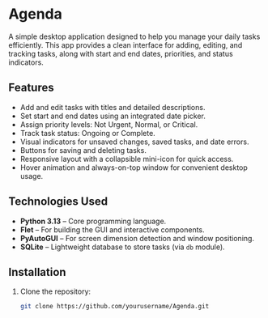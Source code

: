 # Agenda

A simple desktop application designed to help you manage your daily tasks efficiently. This app provides a clean interface for adding, editing, and tracking tasks, along with start and end dates, priorities, and status indicators.

## Features

- Add and edit tasks with titles and detailed descriptions.
- Set start and end dates using an integrated date picker.
- Assign priority levels: Not Urgent, Normal, or Critical.
- Track task status: Ongoing or Complete.
- Visual indicators for unsaved changes, saved tasks, and date errors.
- Buttons for saving and deleting tasks.
- Responsive layout with a collapsible mini-icon for quick access.
- Hover animation and always-on-top window for convenient desktop usage.

## Technologies Used

- **Python 3.13** – Core programming language.
- **Flet** – For building the GUI and interactive components.
- **PyAutoGUI** – For screen dimension detection and window positioning.
- **SQLite** – Lightweight database to store tasks (via `db` module).

## Installation

1. Clone the repository:  
   ```bash
   git clone https://github.com/yourusername/Agenda.git
